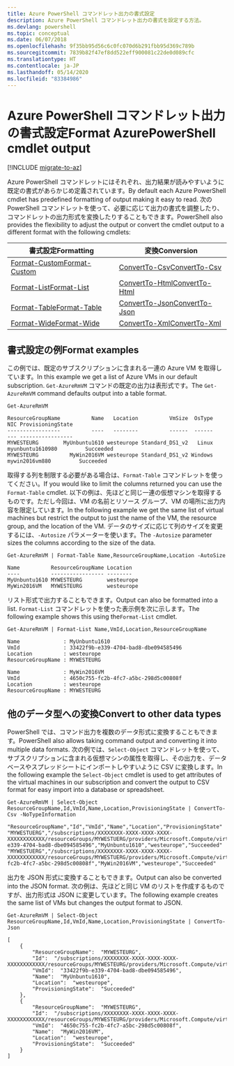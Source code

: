 ```yaml
---
title: Azure PowerShell コマンドレット出力の書式設定
description: Azure PowerShell コマンドレット出力の書式を設定する方法。
ms.devlang: powershell
ms.topic: conceptual
ms.date: 06/07/2018
ms.openlocfilehash: 9f35bb95d56c6c0fc070d6b291fbb95d369c789b
ms.sourcegitcommit: 7839b82f47ef8dd522eff900081c22de0d089cfc
ms.translationtype: HT
ms.contentlocale: ja-JP
ms.lasthandoff: 05/14/2020
ms.locfileid: "83384986"
---
```

# <a name="format-azurepowershell-cmdlet-output"></a><span data-ttu-id="e8f87-103">Azure PowerShell コマンドレット出力の書式設定</span><span class="sxs-lookup"><span data-stu-id="e8f87-103">Format AzurePowerShell cmdlet output</span></span>

[!INCLUDE [migrate-to-az](../includes/migrate-to-az.md)]

<span data-ttu-id="e8f87-104">Azure PowerShell コマンドレットにはそれぞれ、出力結果が読みやすいように既定の書式があらかじめ定義されています。</span><span class="sxs-lookup"><span data-stu-id="e8f87-104">By default each Azure PowerShell cmdlet has predefined formatting of output making it easy to read.</span></span>  <span data-ttu-id="e8f87-105">次の PowerShell コマンドレットを使って、必要に応じて出力の書式を調整したり、コマンドレットの出力形式を変換したりすることもできます。</span><span class="sxs-lookup"><span data-stu-id="e8f87-105">PowerShell also provides the flexibility to adjust the output or convert the cmdlet output to a different format with the following cmdlets:</span></span>

| <span data-ttu-id="e8f87-106">書式設定</span><span class="sxs-lookup"><span data-stu-id="e8f87-106">Formatting</span></span>      | <span data-ttu-id="e8f87-107">変換</span><span class="sxs-lookup"><span data-stu-id="e8f87-107">Conversion</span></span>       |
|-----------------|------------------|
| [<span data-ttu-id="e8f87-108">Format-Custom</span><span class="sxs-lookup"><span data-stu-id="e8f87-108">Format-Custom</span></span>](/powershell/module/microsoft.powershell.utility/format-custom) | [<span data-ttu-id="e8f87-109">ConvertTo-Csv</span><span class="sxs-lookup"><span data-stu-id="e8f87-109">ConvertTo-Csv</span></span>](/powershell/module/microsoft.powershell.utility/convertto-csv)  |
| [<span data-ttu-id="e8f87-110">Format-List</span><span class="sxs-lookup"><span data-stu-id="e8f87-110">Format-List</span></span>](/powershell/module/microsoft.powershell.utility/format-list)   | [<span data-ttu-id="e8f87-111">ConvertTo-Html</span><span class="sxs-lookup"><span data-stu-id="e8f87-111">ConvertTo-Html</span></span>](/powershell/module/microsoft.powershell.utility/convertto-html) |
| [<span data-ttu-id="e8f87-112">Format-Table</span><span class="sxs-lookup"><span data-stu-id="e8f87-112">Format-Table</span></span>](/powershell/module/microsoft.powershell.utility/format-table)  | [<span data-ttu-id="e8f87-113">ConvertTo-Json</span><span class="sxs-lookup"><span data-stu-id="e8f87-113">ConvertTo-Json</span></span>](/powershell/module/microsoft.powershell.utility/convertto-json) |
| [<span data-ttu-id="e8f87-114">Format-Wide</span><span class="sxs-lookup"><span data-stu-id="e8f87-114">Format-Wide</span></span>](/powershell/module/microsoft.powershell.utility/format-wide)   | [<span data-ttu-id="e8f87-115">ConvertTo-Xml</span><span class="sxs-lookup"><span data-stu-id="e8f87-115">ConvertTo-Xml</span></span>](/powershell/module/microsoft.powershell.utility/convertto-xml)  |

## <a name="format-examples"></a><span data-ttu-id="e8f87-116">書式設定の例</span><span class="sxs-lookup"><span data-stu-id="e8f87-116">Format examples</span></span>

<span data-ttu-id="e8f87-117">この例では、既定のサブスクリプションに含まれる一連の Azure VM を取得しています。</span><span class="sxs-lookup"><span data-stu-id="e8f87-117">In this example we get a list of Azure VMs in our default subscription.</span></span>  <span data-ttu-id="e8f87-118">`Get-AzureRmVM` コマンドの既定の出力は表形式です。</span><span class="sxs-lookup"><span data-stu-id="e8f87-118">The `Get-AzureRmVM` command defaults output into a table format.</span></span>

```azurepowershell-interactive
Get-AzureRmVM
```

```output
ResourceGroupName          Name   Location          VmSize  OsType              NIC ProvisioningState
-----------------          ----   --------          ------  ------              --- -----------------
MYWESTEURG        MyUnbuntu1610 westeurope Standard_DS1_v2   Linux myunbuntu1610980         Succeeded
MYWESTEURG          MyWin2016VM westeurope Standard_DS1_v2 Windows   mywin2016vm880         Succeeded
```

<span data-ttu-id="e8f87-119">取得する列を制限する必要がある場合は、`Format-Table` コマンドレットを使ってください。</span><span class="sxs-lookup"><span data-stu-id="e8f87-119">If you would like to limit the columns returned you can use the `Format-Table` cmdlet.</span></span> <span data-ttu-id="e8f87-120">以下の例は、先ほどと同じ一連の仮想マシンを取得するものです。ただし今回は、VM の名前とリソース グループ、VM の場所に出力内容を限定しています。</span><span class="sxs-lookup"><span data-stu-id="e8f87-120">In the following example we get the same list of virtual machines but restrict the output to just the name of the VM, the resource group, and the location of the VM.</span></span>  <span data-ttu-id="e8f87-121">データのサイズに応じて列のサイズを変更するには、`-Autosize` パラメーターを使います。</span><span class="sxs-lookup"><span data-stu-id="e8f87-121">The `-Autosize` parameter sizes the columns according to the size of the data.</span></span>

```azurepowershell-interactive
Get-AzureRmVM | Format-Table Name,ResourceGroupName,Location -AutoSize
```

```output
Name          ResourceGroupName Location
----          ----------------- --------
MyUnbuntu1610 MYWESTEURG        westeurope
MyWin2016VM   MYWESTEURG        westeurope
```

<span data-ttu-id="e8f87-122">リスト形式で出力することもできます。</span><span class="sxs-lookup"><span data-stu-id="e8f87-122">Output can also be formatted into a list.</span></span> <span data-ttu-id="e8f87-123">`Format-List` コマンドレットを使った表示例を次に示します。</span><span class="sxs-lookup"><span data-stu-id="e8f87-123">The following example shows this using the`Format-List` cmdlet.</span></span>

```azurepowershell-interactive
Get-AzureRmVM | Format-List Name,VmId,Location,ResourceGroupName
```

```output
Name              : MyUnbuntu1610
VmId              : 33422f9b-e339-4704-bad8-dbe094585496
Location          : westeurope
ResourceGroupName : MYWESTEURG

Name              : MyWin2016VM
VmId              : 4650c755-fc2b-4fc7-a5bc-298d5c00808f
Location          : westeurope
ResourceGroupName : MYWESTEURG
```

## <a name="convert-to-other-data-types"></a><span data-ttu-id="e8f87-124">他のデータ型への変換</span><span class="sxs-lookup"><span data-stu-id="e8f87-124">Convert to other data types</span></span>

<span data-ttu-id="e8f87-125">PowerShell では、コマンド出力を複数のデータ形式に変換することもできます。</span><span class="sxs-lookup"><span data-stu-id="e8f87-125">PowerShell also allows taking command output and converting it into multiple data formats.</span></span> <span data-ttu-id="e8f87-126">次の例では、`Select-Object` コマンドレットを使って、サブスクリプションに含まれる仮想マシンの属性を取得し、その出力を、データベースやスプレッドシートにインポートしやすいように CSV に変換します。</span><span class="sxs-lookup"><span data-stu-id="e8f87-126">In the following example the `Select-Object` cmdlet is used to get attributes of the virtual machines in our subscription and convert the output to CSV format for easy import into a database or spreadsheet.</span></span>

```azurepowershell-interactive
Get-AzureRmVM | Select-Object ResourceGroupName,Id,VmId,Name,Location,ProvisioningState | ConvertTo-Csv -NoTypeInformation
```

```output
"ResourceGroupName","Id","VmId","Name","Location","ProvisioningState"
"MYWESTUERG","/subscriptions/XXXXXXXX-XXXX-XXXX-XXXX-XXXXXXXXXXXX/resourceGroups/MYWESTUERG/providers/Microsoft.Compute/virtualMachines/MyUnbuntu1610","33422f9b-e339-4704-bad8-dbe094585496","MyUnbuntu1610","westeurope","Succeeded"
"MYWESTUERG","/subscriptions/XXXXXXXX-XXXX-XXXX-XXXX-XXXXXXXXXXXX/resourceGroups/MYWESTUERG/providers/Microsoft.Compute/virtualMachines/MyWin2016VM","4650c755-fc2b-4fc7-a5bc-298d5c00808f","MyWin2016VM","westeurope","Succeeded"
```

<span data-ttu-id="e8f87-127">出力を JSON 形式に変換することもできます。</span><span class="sxs-lookup"><span data-stu-id="e8f87-127">Output can also be converted into the JSON format.</span></span>  <span data-ttu-id="e8f87-128">次の例は、先ほどと同じ VM のリストを作成するものですが、出力形式は JSON に変更しています。</span><span class="sxs-lookup"><span data-stu-id="e8f87-128">The following example creates the same list of VMs but changes the output format to JSON.</span></span>

```azurepowershell-interactive
Get-AzureRmVM | Select-Object ResourceGroupName,Id,VmId,Name,Location,ProvisioningState | ConvertTo-Json
```

```output
[
    {
        "ResourceGroupName":  "MYWESTEURG",
        "Id":  "/subscriptions/XXXXXXXX-XXXX-XXXX-XXXX-XXXXXXXXXXXX/resourceGroups/MYWESTEURG/providers/Microsoft.Compute/virtualMachines/MyUnbuntu1610",
        "VmId":  "33422f9b-e339-4704-bad8-dbe094585496",
        "Name":  "MyUnbuntu1610",
        "Location":  "westeurope",
        "ProvisioningState":  "Succeeded"
    },
    {
        "ResourceGroupName":  "MYWESTEURG",
        "Id":  "/subscriptions/XXXXXXXX-XXXX-XXXX-XXXX-XXXXXXXXXXXX/resourceGroups/MYWESTEURG/providers/Microsoft.Compute/virtualMachines/MyWin2016VM",
        "VmId":  "4650c755-fc2b-4fc7-a5bc-298d5c00808f",
        "Name":  "MyWin2016VM",
        "Location":  "westeurope",
        "ProvisioningState":  "Succeeded"
    }
]
```
